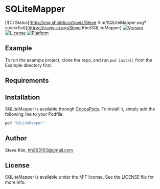 # SQLiteMapper

[![CI Status](http://img.shields.io/travis/Steve Kim/SQLiteMapper.svg?style=flat)](https://travis-ci.org/Steve Kim/SQLiteMapper)
[![Version](https://img.shields.io/cocoapods/v/SQLiteMapper.svg?style=flat)](http://cocoapods.org/pods/SQLiteMapper)
[![License](https://img.shields.io/cocoapods/l/SQLiteMapper.svg?style=flat)](http://cocoapods.org/pods/SQLiteMapper)
[![Platform](https://img.shields.io/cocoapods/p/SQLiteMapper.svg?style=flat)](http://cocoapods.org/pods/SQLiteMapper)

## Example

To run the example project, clone the repo, and run `pod install` from the Example directory first.

## Requirements

## Installation

SQLiteMapper is available through [CocoaPods](http://cocoapods.org). To install
it, simply add the following line to your Podfile:

```ruby
pod "SQLiteMapper"
```

## Author

Steve Kim, hh963103@gmail.com

## License

SQLiteMapper is available under the MIT license. See the LICENSE file for more info.
